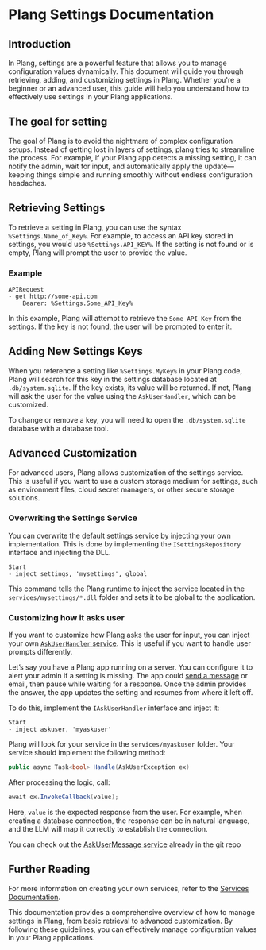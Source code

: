 ﻿# Plang Settings Documentation

## Introduction

In Plang, settings are a powerful feature that allows you to manage configuration values dynamically. This document will guide you through retrieving, adding, and customizing settings in Plang. Whether you're a beginner or an advanced user, this guide will help you understand how to effectively use settings in your Plang applications.

## The goal for setting

The goal of Plang is to avoid the nightmare of complex configuration setups. Instead of getting lost in layers of settings, plang tries to streamline the process. For example, if your Plang app detects a missing setting, it can notify the admin, wait for input, and automatically apply the update—keeping things simple and running smoothly without endless configuration headaches.

## Retrieving Settings

To retrieve a setting in Plang, you can use the syntax `%Settings.Name_of_Key%`. For example, to access an API key stored in settings, you would use `%Settings.API_KEY%`. If the setting is not found or is empty, Plang will prompt the user to provide the value.

### Example

```plang
APIRequest
- get http://some-api.com
    Bearer: %Settings.Some_API_Key%
```

In this example, Plang will attempt to retrieve the `Some_API_Key` from the settings. If the key is not found, the user will be prompted to enter it.

## Adding New Settings Keys

When you reference a setting like `%Settings.MyKey%` in your Plang code, Plang will search for this key in the settings database located at `.db/system.sqlite`. If the key exists, its value will be returned. If not, Plang will ask the user for the value using the `AskUserHandler`, which can be customized.

To change or remove a key, you will need to open the `.db/system.sqlite` database with a database tool.

## Advanced Customization

For advanced users, Plang allows customization of the settings service. This is useful if you want to use a custom storage medium for settings, such as environment files, cloud secret managers, or other secure storage solutions.

### Overwriting the Settings Service

You can overwrite the default settings service by injecting your own implementation. This is done by implementing the `ISettingsRepository` interface and injecting the DLL.

```plang
Start
- inject settings, 'mysettings', global
```

This command tells the Plang runtime to inject the service located in the `services/mysettings/*.dll` folder and sets it to be global to the application.

### Customizing how it asks user

If you want to customize how Plang asks the user for input, you can inject your own [`AskUserHandler` service](https://github.com/PLangHQ/plang/blob/main/Documentation/Services.md#askuser-service). This is useful if you want to handle user prompts differently.

Let’s say you have a Plang app running on a server. You can configure it to alert your admin if a setting is missing. The app could [send a message](https://github.com/PLangHQ/plang/blob/main/Documentation/blogs/Messaging.md) or email, then pause while waiting for a response. Once the admin provides the answer, the app updates the setting and resumes from where it left off. 

To do this, implement the `IAskUserHandler` interface and inject it:

```plang
Start
- inject askuser, 'myaskuser'
```

Plang will look for your service in the `services/myaskuser` folder. Your service should implement the following method:

```csharp
public async Task<bool> Handle(AskUserException ex)
```

After processing the logic, call:

```csharp
await ex.InvokeCallback(value);
```

Here, `value` is the expected response from the user. For example, when creating a database connection, the response can be in natural language, and the LLM will map it correctly to establish the connection.

You can check out the [AskUserMessage service](https://github.com/PLangHQ/services/tree/main/PLang.AskUserMessage) already in the git repo


## Further Reading

For more information on creating your own services, refer to the [Services Documentation](./Services.md).

This documentation provides a comprehensive overview of how to manage settings in Plang, from basic retrieval to advanced customization. By following these guidelines, you can effectively manage configuration values in your Plang applications.